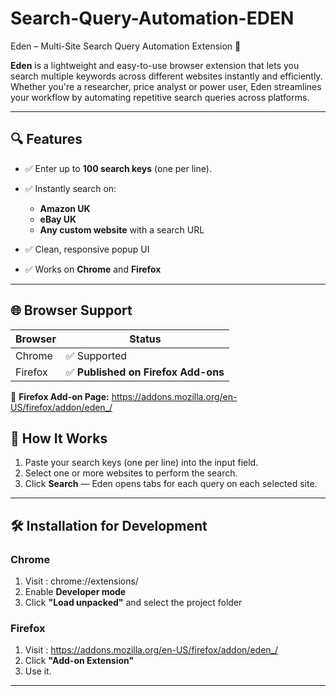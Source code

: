 # Search-Query-Automation-EDEN
Eden – Multi-Site Search Query Automation Extension 🚀

**Eden** is a lightweight and easy-to-use browser extension that lets you search multiple keywords across different websites instantly and efficiently. Whether you're a researcher, price analyst or power user, Eden streamlines your workflow by automating repetitive search queries across platforms.

---

## 🔍 Features

* ✅ Enter up to **100 search keys** (one per line).
* ✅ Instantly search on:

  * **Amazon UK**
  * **eBay UK**
  * **Any custom website** with a search URL
* ✅ Clean, responsive popup UI
* ✅ Works on **Chrome** and **Firefox**

---

## 🌐 Browser Support

| Browser | Status                             |
| ------- | ---------------------------------- |
| Chrome  | ✅ Supported                        |
| Firefox | ✅ **Published on Firefox Add-ons** |

🔗 **Firefox Add-on Page:** https://addons.mozilla.org/en-US/firefox/addon/eden_/


## 🧠 How It Works

1. Paste your search keys (one per line) into the input field.
2. Select one or more websites to perform the search.
3. Click **Search** — Eden opens tabs for each query on each selected site.

---

## 🛠 Installation for Development

### Chrome

1. Visit : chrome://extensions/
2. Enable **Developer mode**
3. Click **"Load unpacked"** and select the project folder

### Firefox

1. Visit : https://addons.mozilla.org/en-US/firefox/addon/eden_/
2. Click **"Add-on Extension"**
3. Use it.

---
